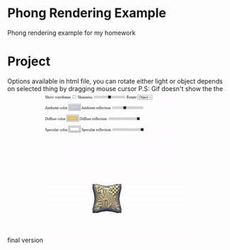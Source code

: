 # Phong Rendering Example
Phong rendering example for my homework

# Project
Options available in html file, you can rotate either light or object depends on selected thing by dragging mouse cursor
P.S: Gif doesn't show the the final version![Project gif](DEMO.gif)